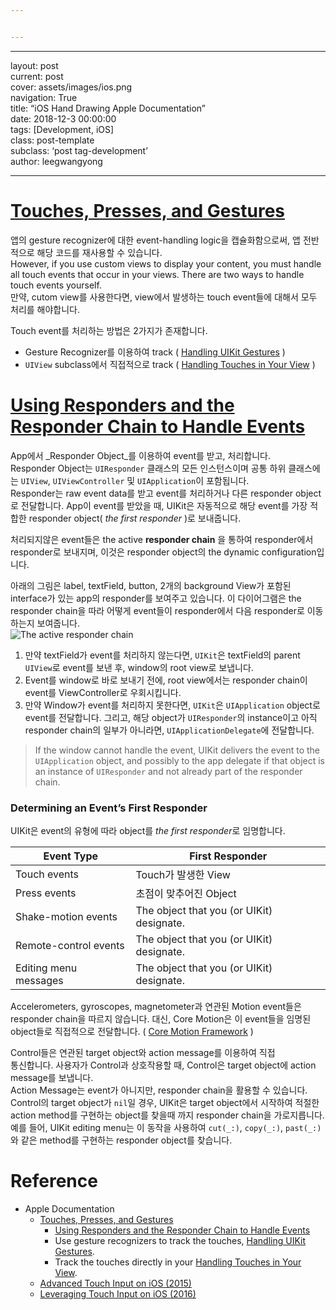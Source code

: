 ```yaml
---


---
```


<hr>
<p>layout: post<br>
current: post<br>
cover:  assets/images/ios.png<br>
navigation: True<br>
title: “iOS Hand Drawing Apple Documentation”<br>
date: 2018-12-3 00:00:00<br>
tags: [Development, iOS]<br>
class: post-template<br>
subclass: ‘post tag-development’<br>
author: leegwangyong</p>
<hr>
<h1 id="touches-presses-and-gestures"><a href="https://developer.apple.com/documentation/uikit/touches_presses_and_gestures">Touches, Presses, and Gestures</a></h1>
<p>앱의 gesture recognizer에 대한 event-handling logic을 캡슐화함으로써,  앱 전반적으로 해당 코드를 재사용할 수 있습니다.<br>
However, if you use custom views to display your content, you must handle all touch events that occur in your views. There are two ways to handle touch events yourself.<br>
만약, cutom view를 사용한다면,  view에서 발생하는 touch event들에 대해서 모두 처리를 해야합니다.</p>
<p>Touch event를 처리하는 방법은 2가지가 존재합니다.</p>
<ul>
<li>Gesture Recognizer를 이용하여 track ( <a href="https://developer.apple.com/documentation/uikit/touches_presses_and_gestures/handling_uikit_gestures">Handling UIKit Gestures</a> )</li>
<li><code>UIView</code> subclass에서 직접적으로 track ( <a href="https://developer.apple.com/documentation/uikit/touches_presses_and_gestures/handling_touches_in_your_view">Handling Touches in Your View</a> )</li>
</ul>
<h1 id="using-responders-and-the-responder-chain-to-handle-events"><a href="https://developer.apple.com/documentation/uikit/touches_presses_and_gestures/using_responders_and_the_responder_chain_to_handle_events">Using Responders and the Responder Chain to Handle Events</a></h1>
<p>App에서 _Responder Object_를 이용하여 event를 받고, 처리합니다.<br>
Responder Object는 <code>UIResponder</code> 클래스의 모든 인스턴스이며 공통 하위 클래스에는 <code>UIView</code>, <code>UIViewController</code> 및 <code>UIApplication</code>이 포함됩니다.<br>
Responder는 raw event data를 받고 event를 처리하거나 다른 responder object로 전달합니다. App이 event를 받았을 때, UIKit은 자동적으로 해당 event를 가장 적합한 responder object( <em>the first responder</em> )로 보내줍니다.</p>
<p>처리되지않은 event들은 the active <strong>responder chain</strong> 을 통하여 responder에서 responder로 보내지며, 이것은 responder object의 the dynamic configuration입니다.</p>
<p>아래의 그림은 label, textField, button, 2개의 background View가 포함된 interface가 있는 app의 responder를 보여주고 있습니다. 이 다이어그램은 the responder chain을 따라 어떻게 event들이 responder에서 다음 responder로 이동하는지 보여줍니다.<br>
<img src="https://docs-assets.developer.apple.com/published/7c21d852b9/f17df5bc-d80b-4e17-81cf-4277b1e0f6e4.png" alt="The active responder chain"></p>
<ol>
<li>만약 textField가 event를 처리하지 않는다면, <code>UIKit</code>은 textField의 parent <code>UIView</code>로 event를 보낸 후, window의 root view로 보냅니다.</li>
<li>Event를 window로 바로 보내기 전에, root view에서는 responder chain이 event를 ViewController로 우회시킵니다.</li>
<li>만약 Window가 event를 처리하지 못한다면, <code>UIKit</code>은 <code>UIApplication</code> object로 event를 전달합니다. 그리고, 해당 object가 <code>UIResponder</code>의 instance이고 아직 responder chain의 일부가 아니라면,  <code>UIApplicationDelegate</code>에 전달합니다.</li>
</ol>
<blockquote>
<p>If the window cannot handle the event, UIKit delivers the event to the <code>UIApplication</code> object, and possibly to the app delegate if that object is an instance of <code>UIResponder</code> and not already part of the responder chain.</p>
</blockquote>
<h3 id="determining-an-events-first-responder">Determining an Event’s First Responder</h3>
<p>UIKit은 event의 유형에 따라 object를 <em>the first responder</em>로 임명합니다.</p>

<table>
<thead>
<tr>
<th>Event Type</th>
<th>First Responder</th>
</tr>
</thead>
<tbody>
<tr>
<td>Touch events</td>
<td>Touch가 발생한 View</td>
</tr>
<tr>
<td>Press events</td>
<td>초점이 맞추어진 Object</td>
</tr>
<tr>
<td>Shake-motion events</td>
<td>The object that you (or UIKit) designate.</td>
</tr>
<tr>
<td>Remote-control events</td>
<td>The object that you (or UIKit) designate.</td>
</tr>
<tr>
<td>Editing menu messages</td>
<td>The object that you (or UIKit) designate.</td>
</tr>
</tbody>
</table><p>Accelerometers, gyroscopes, magnetometer과 연관된 Motion event들은 responder chain을 따르지 않습니다. 대신, Core Motion은 이 event들을 임명된 object들로 직접적으로 전달합니다. ( <a href="https://developer.apple.com/library/archive/documentation/Miscellaneous/Conceptual/iPhoneOSTechOverview/CoreServicesLayer/CoreServicesLayer.html#//apple_ref/doc/uid/TP40007898-CH10-SW27">Core Motion Framework</a> )</p>
<p>Control들은 연관된 target object와 action message를 이용하여 직접<br>
통신합니다. 사용자가 Control과 상호작용할 때, Control은 target object에 action message를 보냅니다.<br>
Action Message는 event가 아니지만, responder chain을 활용할 수 있습니다.<br>
Control의 target object가 <code>nil</code>일 경우, UIKit은 target object에서 시작하여 적절한 action method를 구현하는 object를 찾을때 까지 responder chain을 가로지릅니다. 예를 들어, UIKit editing menu는 이 동작을 사용하여 <code>cut(_:)</code>, <code>copy(_:)</code>, <code>past(_:)</code>와 같은 method를 구현하는 responder object를 찾습니다.</p>
<h1 id="reference">Reference</h1>
<ul>
<li>Apple Documentation
<ul>
<li><a href="https://developer.apple.com/documentation/uikit/touches_presses_and_gestures">Touches, Presses, and Gestures</a>
<ul>
<li><a href="https://developer.apple.com/documentation/uikit/touches_presses_and_gestures/using_responders_and_the_responder_chain_to_handle_events">Using Responders and the Responder Chain to Handle Events</a></li>
<li>Use gesture recognizers to track the touches, <a href="https://developer.apple.com/documentation/uikit/touches_presses_and_gestures/handling_uikit_gestures">Handling UIKit Gestures</a>.</li>
<li>Track the touches directly in your <a href="https://developer.apple.com/documentation/uikit/touches_presses_and_gestures/handling_touches_in_your_view">Handling Touches in Your View</a>.</li>
</ul>
</li>
<li><a href="https://developer.apple.com/videos/play/wwdc2015/233/">Advanced Touch Input on iOS (2015)</a></li>
<li><a href="https://developer.apple.com/videos/play/wwdc2016/220">Leveraging Touch Input on iOS (2016)</a></li>
</ul>
</li>
</ul>

